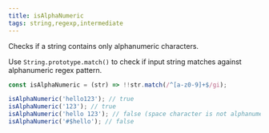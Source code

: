 ```yaml
---
title: isAlphaNumeric
tags: string,regexp,intermediate
---
```


Checks if a string contains only alphanumeric characters.

Use `String.prototype.match()` to check if input string matches against alphanumeric regex pattern.

```js
const isAlphaNumeric = (str) => !!str.match(/^[a-z0-9]+$/gi);
```

```js
isAlphaNumeric('hello123'); // true
isAlphaNumeric('123'); // true
isAlphaNumeric('hello 123'); // false (space character is not alphanumeric)
isAlphaNumeric('#$hello'); // false
```

